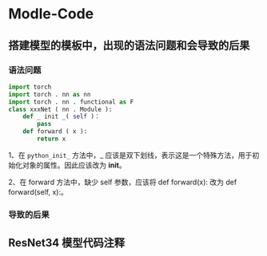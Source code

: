 # Modle-Code
## 搭建模型的模板中，出现的语法问题和会导致的后果

### 语法问题
```python
import torch 
import torch . nn as nn 
import torch . nn . functional as F  
class xxxNet ( nn . Module ):
    def _ init _( self )：
        pass
    def forward ( x ):
        return x 
```
1、在 ```python_init_``` 方法中，_ 应该是双下划线，表示这是一个特殊方法，用于初始化对象的属性。因此应该改为 __init__。

2、在 forward 方法中，缺少 self 参数，应该将 def forward(x): 改为 def forward(self, x):。

### 导致的后果



## ResNet34 模型代码注释
